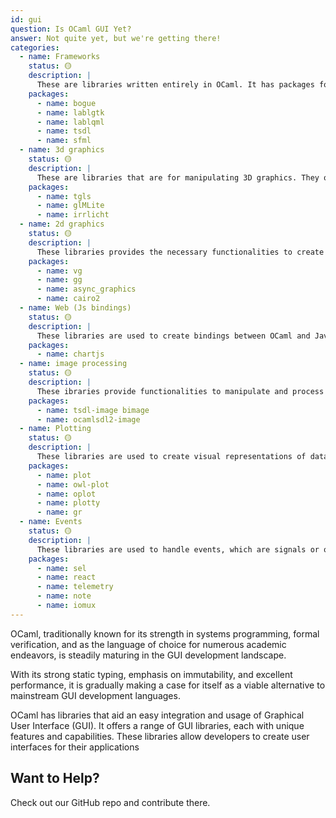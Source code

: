 ```yaml
---
id: gui
question: Is OCaml GUI Yet?
answer: Not quite yet, but we're getting there!
categories:
  - name: Frameworks
    status: 🟡
    description: |
      These are libraries written entirely in OCaml. It has packages for syndicating content and working with RSS feeds.
    packages:
      - name: bogue
      - name: lablgtk
      - name: lablqml
      - name: tsdl
      - name: sfml
  - name: 3d graphics
    status: 🟡
    description: |
      These are libraries that are for manipulating 3D graphics. They offer a wide range of functionalities, including geometric transformations, rendering, shading, and handling user input
    packages:
      - name: tgls
      - name: glMLite
      - name: irrlicht
  - name: 2d graphics
    status: 🟡
    description: |
      These libraries provides the necessary functionalities to create and manipulate 2D graphics
    packages:
      - name: vg
      - name: gg
      - name: async_graphics
      - name: cairo2
  - name: Web (Js bindings)
    status: 🟡
    description: |
      These libraries are used to create bindings between OCaml and JavaScript, allowing OCaml code to interact with JavaScript libraries. They help in creating web applications using OCaml by providing a bridge between OCaml and JavaScript.
    packages:
      - name: chartjs
  - name: image processing
    status: 🟡
    description: |
      These ibraries provide functionalities to manipulate and process images. offer a range of functionalities for image processing tasks, from basic image manipulation to more complex operations. They make OCaml a powerful language for image processing.
    packages:
      - name: tsdl-image bimage
      - name: ocamlsdl2-image
  - name: Plotting
    status: 🟡
    description: |
      These libraries are used to create visual representations of data. They provide functionalities to generate various types of plots, charts, and diagrams
    packages:
      - name: plot
      - name: owl-plot
      - name: oplot
      - name: plotty
      - name: gr
  - name: Events
    status: 🟡
    description: |
      These libraries are used to handle events, which are signals or occurrences in the program’s environment that require a specific action or response.
    packages:
      - name: sel
      - name: react
      - name: telemetry
      - name: note
      - name: iomux
---
```


OCaml, traditionally known for its strength in systems programming, formal verification, and as the language of choice for numerous academic endeavors, is steadily maturing in the GUI development landscape.

With its strong static typing, emphasis on immutability, and excellent performance, it is gradually making a case for itself as a viable alternative to mainstream GUI development languages.

OCaml has libraries that aid an easy integration and usage of Graphical User Interface (GUI). It offers a range of GUI libraries, each with unique features and capabilities. These libraries allow developers to create user interfaces for their applications

## Want to Help?

Check out our GitHub repo and contribute there.